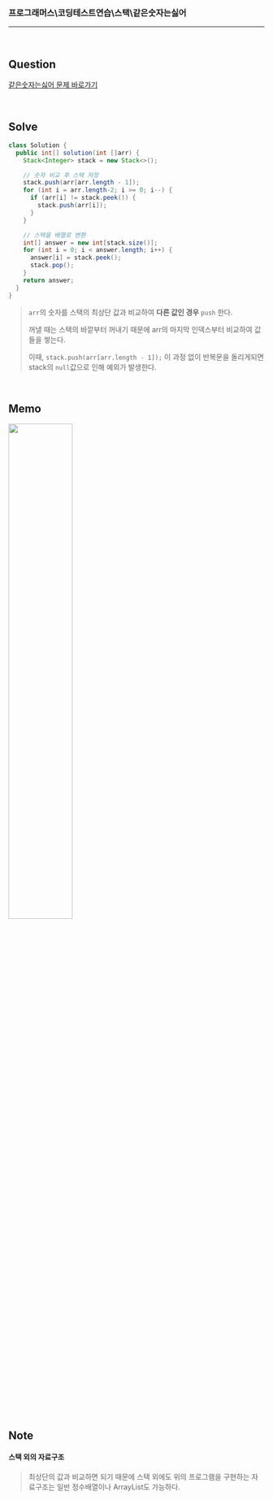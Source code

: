 ### 프로그래머스\코딩테스트연습\스택\같은숫자는싫어

---

<br/>

## Question

[같은숫자는싫어 문제 바로가기](https://school.programmers.co.kr/learn/courses/30/lessons/12906)

<br/>

## Solve

```java
class Solution {
  public int[] solution(int []arr) {
    Stack<Integer> stack = new Stack<>();

    // 숫자 비교 후 스택 저장
    stack.push(arr[arr.length - 1]);
    for (int i = arr.length-2; i >= 0; i--) {
      if (arr[i] != stack.peek()) {
        stack.push(arr[i]);
      }
    }

    // 스택을 배열로 변환
    int[] answer = new int[stack.size()];
    for (int i = 0; i < answer.length; i++) {
      answer[i] = stack.peek();
      stack.pop();
    }
    return answer;
  }
}
```

> `arr`의 숫자를 스택의 최상단 값과 비교하여 **다른 값인 경우** `push` 한다.
>
> 꺼낼 때는 스택의 바깥부터 꺼내기 때문에 arr의 마지막 인덱스부터 비교하여 값들을 쌓는다.
>
> 이때, `stack.push(arr[arr.length - 1]);` 이 과정 없이 반복문을 돌리게되면 stack의 `null`값으로 인해 예외가 발생한다.

<br/>

## Memo

<img src="https://github.com/JGoo99/CodingTest/assets/126454114/5416cbb7-b7a0-4c33-9e6b-2430aa09f20c" width="50%" height="50%"/>

<br/>

## Note

#### **스택 외의 자료구조**

> 최상단의 값과 비교하면 되기 때문에 스택 외에도 위의 프로그램을 구현하는 자료구조는 일반 정수배열이나 ArrayList도 가능하다.
